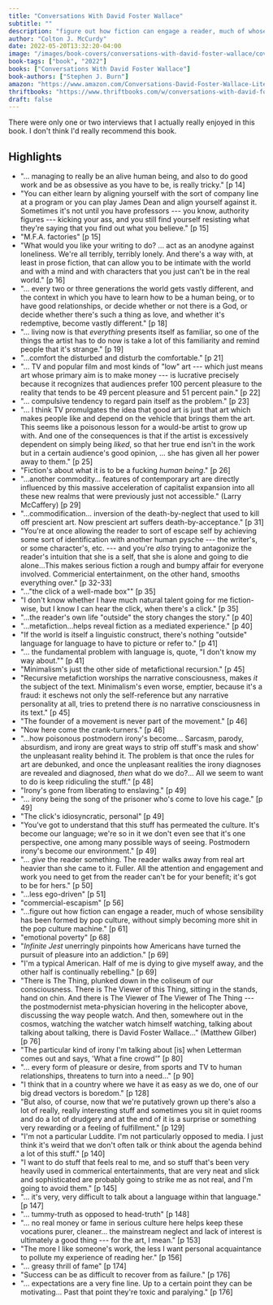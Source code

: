 ```yaml
---
title: "Conversations With David Foster Wallace"
subtitle: ""
description: "figure out how fiction can engage a reader, much of whose sensibility has been formed by pop culture, without simply becoming more shit in the pop culture machine."
author: "Colton J. McCurdy"
date: 2022-05-20T13:32:20-04:00
image: "/images/book-covers/conversations-with-david-foster-wallace/cover.jpg"
book-tags: ["book", "2022"]
books: ["Conversations With David Foster Wallace"]
book-authors: ["Stephen J. Burn"]
amazon: "https://www.amazon.com/Conversations-David-Foster-Wallace-Literary/dp/1617032271"
thriftbooks: "https://www.thriftbooks.com/w/conversations-with-david-foster-wallace_stephen-j-burn_burn-j-stephen/2017455/?resultid=5a5bd557-efad-430b-bea4-d45163ea057a#edition=7651672&idiq=19990590"
draft: false
---
```


There were only one or two interviews that I actually really enjoyed in this book.
I don't think I'd really recommend this book.

## Highlights

- "... managing to really be an alive human being, and also to do good work and be
as obsessive as you have to be, is really tricky." [p 14]
- "You can either learn by aligning yourself with the sort of company line at a
program or you can play James Dean and align yourself against it. Sometimes it's
not until you have professors --- you know, authority figures --- kicking your ass,
and you still find yourself resisting what they're saying that you find out what
you believe." [p 15]
- "M.F.A. factories" [p 15]
- "What would you like your writing to do? ... act as an anodyne against loneliness.
We're all terribly, terribly lonely. And there's a way with, at least in prose fiction,
that can allow you to be intimate with the world and with a mind and with characters
that you just can't be in the real world." [p 16]
- "... every two or three generations the world gets vastly different, and the context
in which you have to learn how to be a human being, or to have good relationships,
or decide whether or not there is a God, or decide whether there's such a thing
as love, and whether it's redemptive, become vastly different." [p 18]
- "... living now is that _everything_ presents itself as familiar, so one of the
things the artist has to do now is take a lot of this familiarity and remind people
that it's strange." [p 19]
- "...comfort the disturbed and disturb the comfortable." [p 21]
- "... TV and popular film and most kinds of \"low\" art --- which just means art
whose primary aim is to make money --- is lucrative precisely because it recognizes
that audiences prefer 100 percent pleasure to the reality that tends to be 49 percent
pleasure and 51 percent pain." [p 22]
- "... compulsive tendency to regard pain itself as the problem." [p 23]
- "... I think TV promulgates the idea that good art is just that art which makes
people like and depend on the vehicle that brings them the art. This seems like a
poisonous lesson for a would-be artist to grow up with. And one of the consequences
is that if the artist is excessively dependent on simply being _liked_, so that
her true end isn't in the work but in a certain audience's good opinion, ... she
has given all her power away to them." [p 25]
- "Fiction's about what it is to be a fucking _human being_." [p 26]
- "...another commodity... features of contemporary art are directly influenced
by this massive acceleration of capitalist expansion into all these new realms that
were previously just not accessible." (Larry McCaffery) [p 29]
- "...commodification... inversion of the death-by-neglect that used to kill off
prescient art. Now prescient art suffers death-by-acceptance." [p 31]
- "You're at once allowing the reader to sort of escape self by achieving some sort
of identification with another human pysche --- the writer's, or some character's, etc. ---
and you're _also_ trying to antagonize the reader's intuition that she is a self,
that she is alone and going to die alone...This makes serious fiction a rough and
bumpy affair for everyone involved. Commericial entertainment, on the other hand,
smooths everything over." [p 32-33]
- "...\"the click of a well-made box\"" [p 35]
- "I don't know whether I have much natural talent going for me fiction-wise, but
I know I can hear the click, when there's a click." [p 35]
- "...the reader's own life \"outside\" the story changes the story." [p 40]
- "...metafiction...helps reveal fiction as a mediated experience." [p 40]
- "If the world is itself a linguistic construct, there's nothing \"outside\" language
for language to have to picture or refer to." [p 41]
- "... the fundamental problem with language is, quote, \"I don't know my way about.\"" [p 41]
- "Minimalism's just the other side of metafictional recursion." [p 45]
- "Recursive metafiction worships the narrative consciousness, makes _it_ the subject
of the text. Minimalism's even worse, emptier, because it's a fraud: it eschews not
only the self-reference but any narrative personality at all, tries to pretend there
_is_ no narrative consciousness in its text." [p 45]
- "The founder of a movement is never part of the movement." [p 46]
- "Now here come the crank-turners." [p 46]
- "...how poisonous postmodern irony's become... Sarcasm, parody, absurdism, and
irony are great ways to strip off stuff's mask and show' the unpleasant reality
behind it. The problem is that once the rules for art are debunked, and once the
unpleasant realities the irony diagnoses are revealed and diagnosed, _then_ what
do we do?... All we seem to want to do is keep ridiculing the stuff." [p 48]
- "Irony's gone from liberating to enslaving." [p 49]
- "... irony being the song of the prisoner who's come to love his cage." [p 49]
- "The click's idiosyncratic, personal" [p 49]
- "You've got to understand that this stuff has permeated the culture. It's become
our language; we're so in it we don't even see that it's one perspective, one among
many possible ways of seeing. Postmodern irony's become our environment." [p 49]
- "... _give_ the reader something. The reader walks away from real art heavier
than she came to it. Fuller. All the attention and engagement and work you need to
get from the reader can't be for your benefit; it's got to be for hers." [p 50]
- "...less ego-driven" [p 51]
- "commercial-escapism" [p 56]
- "...figure out how fiction can engage a reader, much of whose sensibility has
been formed by pop culture, without simply becoming more shit in the pop culture
machine." [p 61]
- "emotional poverty" [p 68]
- "_Infinite Jest_ unerringly pinpoints how Americans have turned the pursuit of
pleasure into an addiction." [p 69]
- "I'm a typical American. Half of me is dying to give myself away, and the other
half is continually rebelling." [p 69]
- "There is The Thing, plunked down in the coliseum of our consciousness. There
is The Viewer of this Thing, sitting in the stands, hand on chin. And there is The
Viewer of The Viewer of The Thing --- the postmodernist meta-physician hovering
in the helicopter above, discussing the way people watch. And then, somewhere out
in the cosmos, watching the watcher watch himself watching, talking about talking
about talking, there is David Foster Wallace..." (Matthew Gilber) [p 76]
- "The particular kind of irony I'm talking about [is] when Letterman comes out
and says, 'What a fine crowd'" [p 80]
- "... every form of pleasure or desire, from sports and TV to human relationships,
threatens to turn into a need..." [p 90]
- "I think that in a country where we have it as easy as we do, one of our big dread
vectors is boredom." [p 128]
- "But also, of course, now that we're putatively grown up there's also a lot of
really, really interesting stuff and sometimes you sit in quiet rooms and do a lot
of drudgery and at the end of it is a surprise or something very rewarding or a
feeling of fulfillment." [p 129]
- "I'm not a particular Luddite. I'm not particularly opposed to media. I just think
it's weird that we don't often talk or think about the agenda behind a lot of this
stuff." [p 140]
- "I want to do stuff that feels real to me, and so stuff that's been very heavily
used in commerical entertainments, that are very neat and slick and sophisticated
are probably going to strike me as not real, and I'm going to avoid them." [p 145]
- "... it's very, very difficult to talk about a language within that language." [p 147]
- "... tummy-truth as opposed to head-truth" [p 148]
- "... no real money or fame in serious culture here helps keep these vocations purer,
cleaner... the mainstream neglect and lack of interest is ultimately a good thing ---
for the art, I mean." [p 153]
- "The more I like someone's work, the less I want personal acquaintance to pollute
my experience of reading her." [p 156]
- "... greasy thrill of fame" [p 174]
- "Success can be as difficult to recover from as failure." [p 176]
- "... expectations are a very fine line. Up to a certain point they can be motivating...
Past that point they're toxic and paralying." [p 176]
